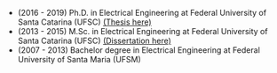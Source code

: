 - (2016 - 2019) Ph.D. in Electrical Engineering at Federal University of Santa Catarina (UFSC) [(Thesis here)](https://repositorio.ufsc.br/handle/123456789/214493)
- (2013 - 2015) M.Sc. in Electrical Engineering at Federal University of Santa Catarina (UFSC) [(Dissertation here)](https://repositorio.ufsc.br/handle/123456789/157299)
- (2007 - 2013) Bachelor degree in Electrical Engineering at Federal University of Santa Maria (UFSM)